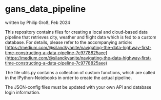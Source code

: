 # gans_data_pipeline

written by Philip Groß, Feb 2024

This repository contains files for creating a local and cloud-based data pipeline that retrieves city, weather and flight data which is fed to a custom database. For details, please refer to the accompanying article: [https://medium.com/@silandkyanite/navigating-the-data-highway-first-time-constructing-a-data-pipeline-7c9778825aee](https://medium.com/@silandkyanite/navigating-the-data-highway-first-time-constructing-a-data-pipeline-7c9778825aee)

The file utils.py contains a collection of custom functions, which are called in the IPython-Notebooks in order to create the actual pipeline. 

The JSON-config files must be updated with your own API and database login information.
